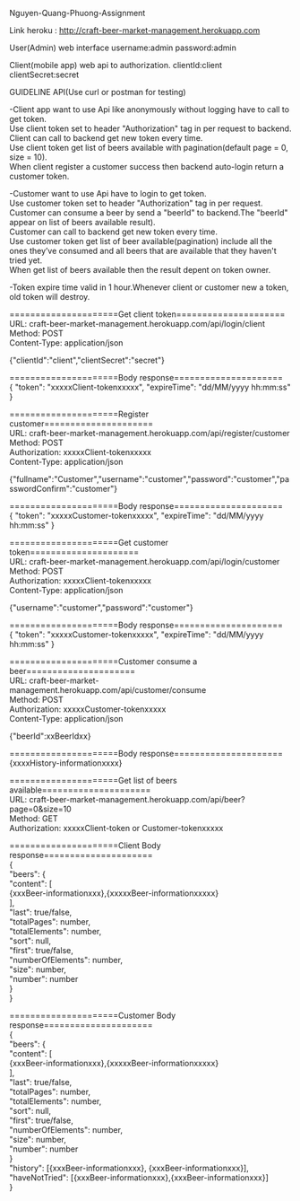 Nguyen-Quang-Phuong-Assignment

Link heroku : http://craft-beer-market-management.herokuapp.com

User(Admin) web interface
username:admin
password:admin

Client(mobile app) web api to authorization.
clientId:client
clientSecret:secret

GUIDELINE API(Use curl or postman for testing)

-Client app want to use Api like anonymously without logging have to call to get token.  <br />
Use client token set to header "Authorization" tag in per request to backend.  <br />
Client can call to backend get new token every time.  <br />
Use client token get list of beers available with pagination(default page = 0, size = 10).  <br />
When client register a customer success then backend auto-login return a customer token.  <br />

-Customer want to use Api have to login to get token.  <br />
Use customer token set to header "Authorization" tag in per request.  <br />
Customer can consume a beer by send a "beerId" to backend.The "beerId" appear on list of beers available result).  <br />
Customer can call to backend get new token every time.  <br />
Use customer token get list of beer available(pagination) 
include all the ones they’ve consumed and all beers that are available that they haven't tried yet.  <br />
When get list of beers available then the result depent on token owner.  <br />

-Token expire time valid in 1 hour.Whenever client or customer new a token, old token will destroy.  <br />

=====================Get client token=====================  <br />
URL: craft-beer-market-management.herokuapp.com/api/login/client  <br />
Method: POST  <br />
Content-Type: application/json  <br />

{"clientId":"client","clientSecret":"secret"}  <br />

=====================Body response=====================  <br />
{
    "token": "xxxxxClient-tokenxxxxx",
    "expireTime": "dd/MM/yyyy hh:mm:ss"
}

=====================Register customer=====================  <br />
URL: craft-beer-market-management.herokuapp.com/api/register/customer  <br />
Method: POST  <br />
Authorization: xxxxxClient-tokenxxxxx  <br />
Content-Type: application/json  <br />

{"fullname":"Customer","username":"customer","password":"customer","passwordConfirm":"customer"}  <br />

=====================Body response=====================  <br />
{
    "token": "xxxxxCustomer-tokenxxxxx",
    "expireTime": "dd/MM/yyyy hh:mm:ss"
}

=====================Get customer token=====================  <br />
URL: craft-beer-market-management.herokuapp.com/api/login/customer  <br />
Method: POST  <br />
Authorization: xxxxxClient-tokenxxxxx  <br />
Content-Type: application/json  <br />

{"username":"customer","password":"customer"}  <br />

=====================Body response=====================  <br />
{
    "token": "xxxxxCustomer-tokenxxxxx",
    "expireTime": "dd/MM/yyyy hh:mm:ss"
}

=====================Customer consume a beer=====================  <br />
URL: craft-beer-market-management.herokuapp.com/api/customer/consume  <br />
Method: POST  <br />
Authorization: xxxxxCustomer-tokenxxxxx  <br />
Content-Type: application/json  <br />

{"beerId":xxBeerIdxx}  <br />

=====================Body response=====================  <br />
{xxxxHistory-informationxxxx}

=====================Get list of beers available=====================  <br />
URL: craft-beer-market-management.herokuapp.com/api/beer?page=0&size=10  <br />
Method: GET  <br />
Authorization: xxxxxClient-token or Customer-tokenxxxxx  <br />

=====================Client Body response=====================  <br />
{  <br />
    "beers": {  <br />
        "content": [  <br />
            {xxxBeer-informationxxx},{xxxxxBeer-informationxxxxx}  <br />
        ],  <br />
        "last": true/false,  <br />
        "totalPages": number,  <br />
        "totalElements": number,  <br />
        "sort": null,  <br />
        "first": true/false,  <br />
        "numberOfElements": number,  <br />
        "size": number,  <br />
        "number": number  <br />
    }  <br />
}  <br />

=====================Customer Body response=====================  <br />
{  <br />
    "beers": {  <br />
        "content": [  <br />
            {xxxBeer-informationxxx},{xxxxxBeer-informationxxxxx}  <br />
        ],  <br />
        "last": true/false,  <br />
        "totalPages": number,  <br />
        "totalElements": number,  <br />
        "sort": null,  <br />
        "first": true/false,  <br />
        "numberOfElements": number,  <br />
        "size": number,  <br />
        "number": number  <br />
    }  <br />
    "history": [{xxxBeer-informationxxx}, {xxxBeer-informationxxx}],  <br />
    "haveNotTried": [{xxxBeer-informationxxx},{xxxBeer-informationxxx}]  <br />
}  <br />
